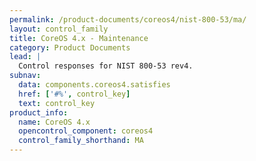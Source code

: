 ```yaml
---
permalink: /product-documents/coreos4/nist-800-53/ma/
layout: control_family
title: CoreOS 4.x - Maintenance
category: Product Documents
lead: |
  Control responses for NIST 800-53 rev4.
subnav:
  data: components.coreos4.satisfies
  href: ['#%', control_key]
  text: control_key
product_info:
  name: CoreOS 4.x
  opencontrol_component: coreos4
  control_family_shorthand: MA
---
```

